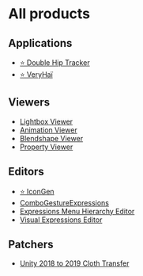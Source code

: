 ﻿---
sidebar_position: 1
---

# All products

## Applications

- [⭐ Double Hip Tracker](./double-hip-tracker)
- [⭐ VeryHaï](./very-h)

## Viewers

- [Lightbox Viewer](./lightbox-viewer)
- [Animation Viewer](./animation-viewer)
- [Blendshape Viewer](./blendshape-viewer)
- [Property Viewer](./property-viewer)

## Editors

- [⭐ IconGen](./icon-gen)
- [ComboGestureExpressions](./combo-gesture-expressions)
- [Expressions Menu Hierarchy Editor](./expressions-menu-hierarchy-editor)
- [Visual Expressions Editor](./visual-expressions-editor)

## Patchers

- [Unity 2018 to 2019 Cloth Transfer](./cloth-transfer)
